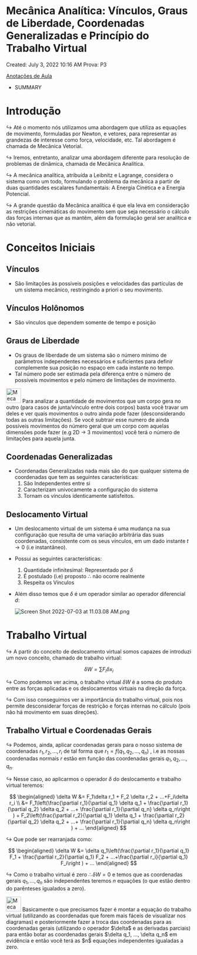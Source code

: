 # Mecânica Analítica: Vínculos, Graus de Liberdade, Coordenadas Generalizadas e Princípio do Trabalho Virtual

Created: July 3, 2022 10:16 AM
Prova: P3

[Anotações de Aula](Meca%CC%82nica%20Anali%CC%81tica%20Vi%CC%81nculos,%20Graus%20de%20Liberdade%20a520064aec28464fa856bcd6ea74a39f/Anotac%CC%A7o%CC%83es%20de%20Aula%209af64416d52f4ec4bc97dab655a0f081.md)

- SUMMARY
    
    

# Introdução

$\hookrightarrow$ Até o momento nós utilizamos uma abordagem que utiliza as equações de movimento, formuladas por Newton, e  vetores, para representar as grandezas de interesse como força, velocidade, etc. Tal abordagem é chamada de Mecânica Vetorial.

$\hookrightarrow$ Iremos, entretanto, analizar uma abordagem diferente para resolução de problemas de dinâmica, chamada de Mecânica Analítica.

$\hookrightarrow$ A mecânica analítica, atribuída a Leibnitz e Lagrange, considera o sistema como um todo, formulando o problema da mecânica a partir de duas quantidades escalares fundamentais: A Energia Cinética e a Energia Potencial.

$\hookrightarrow$ A grande questão da Mecânica analítica é que ela leva em consideração as restrições cinemáticas do movimento sem que seja necessário o cálculo das forças internas que as mantêm, além da formulação geral ser analítica e não vetorial.

# Conceitos Iniciais

## Vínculos

- São limitações às possíveis posições e velocidades das partículas de um sistema mecânico, restringindo a priori o seu movimento.

## Vínculos Holônomos

- São vínculos que dependem somente de tempo e posição

## Graus de Liberdade

- Os graus de liberdade de um sistema são o número mínimo de parâmetros independentes necessários e suficientes para definir complemente sua posição no espaço em cada instante no tempo.
- Tal número pode ser estimada pela diferença entre o número de possíveis movimentos e pelo número de limitações de movimento.

<aside>
<img src="Meca%CC%82nica%20Anali%CC%81tica%20Vi%CC%81nculos,%20Graus%20de%20Liberdade%20a520064aec28464fa856bcd6ea74a39f/Amazon_com__animal_shirt_women.jpeg" alt="Meca%CC%82nica%20Anali%CC%81tica%20Vi%CC%81nculos,%20Graus%20de%20Liberdade%20a520064aec28464fa856bcd6ea74a39f/Amazon_com__animal_shirt_women.jpeg" width="40px" /> Para analizar a quantidade de movimentos que um corpo gera no outro (para casos de junta/vínculo entre dois corpos) basta você travar  um deles e ver quais movimentos o outro ainda pode fazer (desconsiderando todas as outras limitações). Se você subtrair esse numero de ainda possíveis movimentos do número geral que um corpo com aquelas dimensões pode fazer (e.g 2D → 3 movimentos) você terá o número de limitações para aquela junta.

</aside>

## Coordenadas Generalizadas

- Coordenadas Generalizadas nada mais são do que qualquer sistema de coordenadas que tem as seguintes características:
    1. São Independentes entre si
    2. Caracterizam univocamente a configuração do sistema
    3. Tornam os vínculos identicamente satisfeitos.

## Deslocamento Virtual

- Um deslocamento virtual de um sistema é uma mudança na sua configuração que resulta de uma variação arbitrária das suas coordenadas, consistente com os seus vínculos, em um dado instante $t \rightarrow 0$ (i.e instantâneo).
- Possui as seguintes características:
    1. Quantidade infinitesimal: Representado por $\delta$
    2. É postulado (i.e) proposto $\therefore$ não ocorre realmente
    3. Respeita os Vínculos
- Além disso temos que $\delta$ é um operador similar ao operador diferencial $d$:
    
    ![Screen Shot 2022-07-03 at 11.03.08 AM.png](Meca%CC%82nica%20Anali%CC%81tica%20Vi%CC%81nculos,%20Graus%20de%20Liberdade%20a520064aec28464fa856bcd6ea74a39f/Screen_Shot_2022-07-03_at_11.03.08_AM.png)
    

# Trabalho Virtual

$\hookrightarrow$ A partir do conceito de deslocamento virtual somos capazes de introduzi um novo conceito, chamado de trabalho virtual:

$$
\delta W = \sum F_i \delta x_i
$$

$\hookrightarrow$ Como podemos ver acima, o trabalho virtual $\delta W$ é a soma do produto entre as forças aplicadas e os deslocamentos virtuais na direção da força.

$\hookrightarrow$ Com isso conseguimos ver a importância do trabalho virtual, pois nos permite desconsiderar forças de restrição e forças internas no cálculo (pois não há movimento em suas direções).

## Trabalho Virtual e Coordenadas Gerais

$\hookrightarrow$ Podemos, ainda, aplicar coordenadas gerais para o nosso sistema de coordenadas $r_1, r_2, ..., r_i$ de tal forma que $r_1 = f(q_1, q_2, ..., q_n)$ , i.e as nossas coordenadas normais $r$ estão em função das coordenadas gerais $q_1, q_2, ..., q_n$.

$\hookrightarrow$ Nesse caso, ao aplicarmos o operador $\delta$ do deslocamento e trabalho virtual teremos:

$$
\begin{aligned}
\delta W &= F_1\delta r_1 + F_2 \delta r_2 + ...+F_i\delta r_i \\ 
&= F_1\left(\frac{\partial r_1}{\partial q_1} \delta q_1 + \frac{\partial r_1}{\partial q_2} \delta q_2 + ...+ \frac{\partial r_1}{\partial q_n} \delta q_n\right ) + F_2\left(\frac{\partial r_2}{\partial q_1} \delta q_1 + \frac{\partial r_2}{\partial q_2} \delta q_2 + ...+ \frac{\partial r_1}{\partial q_n} \delta q_n\right ) + ...
\end{aligned}
$$

$\hookrightarrow$ Que pode ser rearranjada como:

$$
\begin{aligned}
\delta W
&= \delta q_1\left(\frac{\partial r_1}{\partial q_1} F_1 + \frac{\partial r_2}{\partial q_1} F_2 + ...+\frac{\partial r_i}{\partial q_1} F_i\right ) + ...
\end{aligned}
$$

$\hookrightarrow$ Como o trabalho virtual é zero $\therefore \delta W = 0$ e temos que as coordenadas gerais $q_1, ..., q_n$ são independentes teremos $n$ equações (o que estão dentro do parênteses igualados a zero).

<aside>
<img src="Meca%CC%82nica%20Anali%CC%81tica%20Vi%CC%81nculos,%20Graus%20de%20Liberdade%20a520064aec28464fa856bcd6ea74a39f/yuru_camp.png" alt="Meca%CC%82nica%20Anali%CC%81tica%20Vi%CC%81nculos,%20Graus%20de%20Liberdade%20a520064aec28464fa856bcd6ea74a39f/yuru_camp.png" width="40px" /> Basicamente o que precisamos fazer é montar a equação do trabalho virtual (utilizando as coordenadas que forem mais fáceis de visualizar nos diagramas) e posteriormente fazer a troca das coordenadas para as coordenadas gerais (utilizando o operador $\delta$ e as derivadas parciais) para então botar as coordenadas gerais $\delta q_1, ..., \delta q_n$ em evidência e então você terá as $n$ equações independentes igualadas a zero.

</aside>